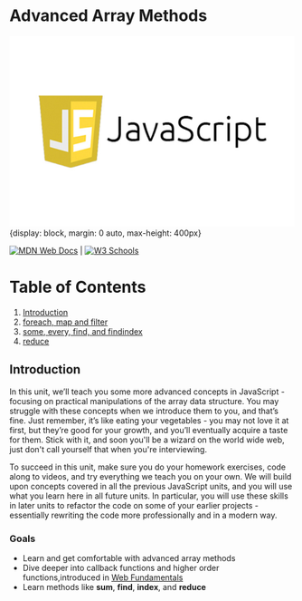 # Advanced Array Methods

![javascript](../../../assets/images/javaScript.jpeg){display: block, margin: 0 auto, max-height: 400px}

[![MDN Web Docs](https://img.shields.io/badge/MDN_Web_Docs-black?style=flat&logo=mdnwebdocs&logoColor=white)](https://developer.mozilla.org/en-US/docs/Web/JavaScript) |
[![W3 Schools](https://img.shields.io/badge/W3Schools-6DA55F?style=flat&logo=w3c&logoColor=white)](https://www.w3schools.com/js/default.asp)

# Table of Contents

1. [Introduction](#introduction)
2. [foreach, map and filter](./javascript.vanilla.advanced-array-methods.foreach-map-filter.md)
3. [some, every, find, and findindex](./javascript.vanilla.advanced-array-methods.some-every-find-findindex.md)
4. [reduce](./javascript.vanilla.advanced-array-methods.reduce.md)

## Introduction

In this unit, we’ll teach you some more advanced concepts in JavaScript - focusing on practical manipulations of the array data structure. You may struggle with these concepts when we introduce them to you, and that’s fine. Just remember, it’s like eating your vegetables - you may not love it at first, but they’re good for your growth, and you’ll eventually acquire a taste for them. Stick with it, and soon you'll be a wizard on the world wide web, just don't call yourself that when you're interviewing.

To succeed in this unit, make sure you do your homework exercises, code along to videos, and try everything we teach you on your own. We will build upon concepts covered in all the previous JavaScript units, and you will use what you learn here in all future units. In particular, you will use these skills in later units to refactor the code on some of your earlier projects - essentially rewriting the code more professionally and in a modern way.

### Goals

- Learn and get comfortable with advanced array methods
- Dive deeper into callback functions and higher order functions,introduced in [Web Fundamentals](../../../computer_science/web_developer_fundamentals/developer-fundamentals.md)
- Learn methods like **sum**, **find**, **index**, and **reduce**
